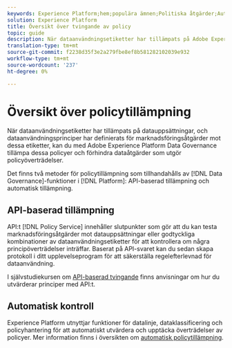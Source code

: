 ```yaml
---
keywords: Experience Platform;hem;populära ämnen;Politiska åtgärder;Automatisk tillsyn;API-baserad tillämpning;datastyrning
solution: Experience Platform
title: Översikt över tvingande av policy
topic: guide
description: När dataanvändningsetiketter har tillämpats på Adobe Experience Platform datauppsättningar, och dataanvändningspolicyer har definierats för marknadsföringsåtgärder mot dessa etiketter, kan ni med datastyrningsfunktionerna tillämpa dessa policyer och förhindra dataåtgärder som utgör policyöverträdelser. Det finns två metoder för policytillämpning som tillhandahålls av datastyrningsfunktioner på plattformen, API-baserad tillämpning och automatisk tillämpning.
translation-type: tm+mt
source-git-commit: f2238d35f3e2a279fbe8ef8b581282102039e932
workflow-type: tm+mt
source-wordcount: '237'
ht-degree: 0%

---
```



# Översikt över policytillämpning

När dataanvändningsetiketter har tillämpats på datauppsättningar, och dataanvändningsprinciper har definierats för marknadsföringsåtgärder mot dessa etiketter, kan du med Adobe Experience Platform Data Governance tillämpa dessa policyer och förhindra dataåtgärder som utgör policyöverträdelser.

Det finns två metoder för policytillämpning som tillhandahålls av [!DNL Data Governance]-funktioner i [!DNL Platform]: API-baserad tillämpning och automatisk tillämpning.

## API-baserad tillämpning

API:t [!DNL Policy Service] innehåller slutpunkter som gör att du kan testa marknadsföringsåtgärder mot datauppsättningar eller godtyckliga kombinationer av dataanvändningsetiketter för att kontrollera om några principöverträdelser inträffar. Baserat på API-svaret kan du sedan skapa protokoll i ditt upplevelseprogram för att säkerställa regelefterlevnad för dataanvändning.

I självstudiekursen om [API-baserad tvingande](./api-enforcement.md) finns anvisningar om hur du utvärderar principer med API:t.

## Automatisk kontroll

Experience Platform utnyttjar funktioner för datalinje, dataklassificering och policyhantering för att automatiskt utvärdera och upptäcka överträdelser av policyer. Mer information finns i översikten om [automatisk policytillämpning](./auto-enforcement.md).